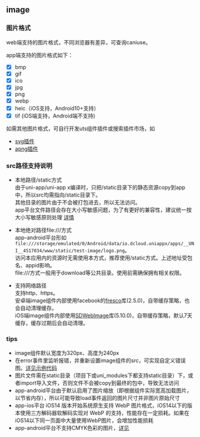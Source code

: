 ## image

<!-- UTSCOMJSON.image.description -->

<!-- UTSCOMJSON.image.compatibility -->

<!-- UTSCOMJSON.image.attribute -->

<!-- UTSCOMJSON.image.event -->

<!-- UTSCOMJSON.image.component_type-->

### 图片格式
web端支持的图片格式，不同浏览器有差异，可查询caniuse。

app端支持的图片格式如下：
- [x] bmp
- [x] gif
- [x] ico
- [x] jpg
- [x] png
- [x] webp
- [x] heic（iOS支持，Android10+支持）
- [x] tif (iOS端支持，Android端不支持)

如需其他图片格式，可自行开发uts组件插件或搜索插件市场，如
- [svg插件](https://ext.dcloud.net.cn/search?q=svg&orderBy=Relevance&cat1=8&cat2=82)
- [apng插件](https://ext.dcloud.net.cn/search?q=apng&orderBy=Relevance&cat1=8&cat2=82)

### src路径支持说明

- 本地路径/static方式  
	由于uni-app/uni-app x编译时，只把/static目录下的静态资源copy到app中，所以src均需指向/static目录下。  
	其他目录的图片由于不会被打包进去，所以无法访问。  
	app平台文件路径会存在大小写敏感问题，为了有更好的兼容性，建议统一按大小写敏感原则处理 [详情](../api/file-system-spec.md#casesensitive)  

- 本地绝对路径file:///方式  
	app-android平台形如`file:///storage/emulated/0/Android/data/io.dcloud.uniappx/apps/__UNI__4517034/www/static/test-image/logo.png`。  
	访问本应用内的资源时无需使用本方式，推荐使用/static方式。上述地址受包名、appid影响。  
	file:///方式一般用于download等公共目录。使用前需确保拥有相关权限。  

- 支持网络路径  
	支持http、https。  
	安卓端image组件内部使用facebook的[fresco](https://github.com/facebook/fresco)库(2.5.0)，自带缓存策略，也会自动清理缓存。  
	iOS端image组件内部使用[SDWebImage](https://github.com/SDWebImage/SDWebImage)库(5.10.0)，自带缓存策略，默认7天缓存，缓存过期后会自动清理。  

<!-- UTSCOMJSON.image.children -->

<!-- UTSCOMJSON.image.example -->

<!-- UTSCOMJSON.image.reference -->

### tips
- image组件默认宽度为320px、高度为240px  
- 在error事件里监听报错，并重新设置image组件的src，可实现自定义错误图。[详见示例代码](https://gitcode.net/dcloud/hello-uni-app-x/-/blob/master/pages/component/image/image-path.uvue)  
- 图片文件需在static目录（项目下或uni_modules下都支持static目录）下，或者import导入文件，否则文件不会被copy到最终的包中，导致无法访问  
- app-android平台由于默认启用了图片缩放（即根据组件实际宽高加载图片，以节省内存），所以可能导致load事件返回的图片尺寸并非图片原始尺寸  
- app-ios平台 iOS14 版本开始系统原生支持 WebP 图片格式，iOS14以下的版本使用三方解码器软解码实现对 WebP 的支持，性能存在一定损耗。如果在iOS14以下同一页面中大量使用WebP图片，会增加性能损耗  
- app-android平台不支持CMYK色彩的图片，[详见](https://github.com/facebook/fresco/issues/1404)  
